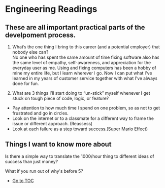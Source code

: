 # Engineering Readings

## These are all important practical parts of the develpoment process.

1. What’s the one thing I bring to this career (and a potential employer) that nobody else can?  
  No one who has spent the same amount of time fixing software also has the same level of empathy, self-awareness, and appreciation for the everyday user as me.  Using and fixing computers has been a hobby of mine my entire life, but I learn wherever I go.  Now I can put what I've learned in my years of customer service together with what I've always done for fun.  

2. What are 3 things I’ll start doing to “un-stick” myself whenever I get stuck on tough piece of code, logic, or feature?  
- Pay attention to how much time I spend on one problem, so as not to get frustrated and go in circles.  
- Look on the internet or to a classmate for a different way to frame the issue or different approach.  (Reassess)
- Look at each failure as a step toward success.(Super Mario Effect)  

## Things I want to know more about

Is there a simple way to translate the 1000/hour thing to different ideas of success than just money?  

What if you run out of why's before 5?

- [Go to TOC](README.md)
